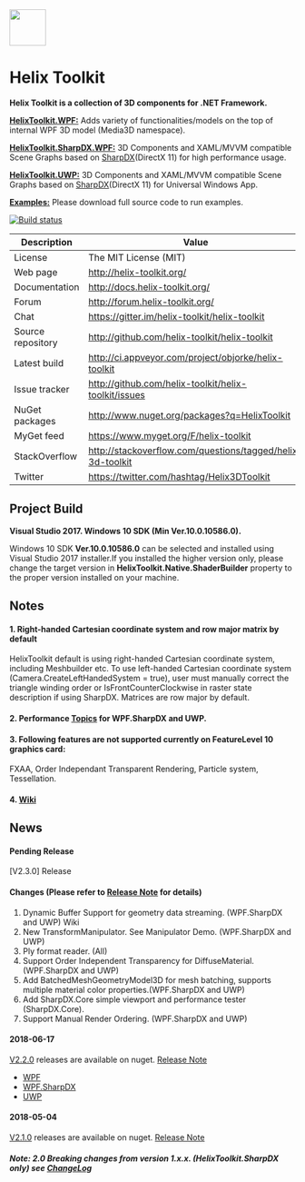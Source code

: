 <img src='https://avatars3.githubusercontent.com/u/8432523?s=200&v=4' width='64' />

# Helix Toolkit

**Helix Toolkit is a collection of 3D components for .NET Framework.**

[**HelixToolkit.WPF:**](https://github.com/helix-toolkit/helix-toolkit/tree/develop/Source/HelixToolkit.Wpf) 
Adds variety of functionalities/models on the top of internal WPF 3D model (Media3D namespace). 

[**HelixToolkit.SharpDX.WPF:**](https://github.com/helix-toolkit/helix-toolkit/tree/develop/Source/HelixToolkit.Wpf.SharpDX) 
3D Components and XAML/MVVM compatible Scene Graphs based on [SharpDX](https://github.com/sharpdx/SharpDX)(DirectX 11) for high performance usage.

[**HelixToolkit.UWP:**](https://github.com/helix-toolkit/helix-toolkit/tree/develop/Source/HelixToolkit.UWP) 
3D Components and XAML/MVVM compatible Scene Graphs based on [SharpDX](https://github.com/sharpdx/SharpDX)(DirectX 11) for Universal Windows App.

[**Examples:**](https://github.com/helix-toolkit/helix-toolkit/tree/develop/Source/Examples)
Please download full source code to run examples.

[![Build status](https://ci.appveyor.com/api/projects/status/tmqafdk9p7o98gw7?svg=true)](https://ci.appveyor.com/project/objorke/helix-toolkit)

Description         | Value
--------------------|-----------------------
License             | The MIT License (MIT)
Web page            | http://helix-toolkit.org/
Documentation       | http://docs.helix-toolkit.org/
Forum               | http://forum.helix-toolkit.org/
Chat                | https://gitter.im/helix-toolkit/helix-toolkit
Source repository   | http://github.com/helix-toolkit/helix-toolkit
Latest build        | http://ci.appveyor.com/project/objorke/helix-toolkit
Issue tracker       | http://github.com/helix-toolkit/helix-toolkit/issues
NuGet packages      | http://www.nuget.org/packages?q=HelixToolkit
MyGet feed          | https://www.myget.org/F/helix-toolkit
StackOverflow       | http://stackoverflow.com/questions/tagged/helix-3d-toolkit
Twitter             | https://twitter.com/hashtag/Helix3DToolkit

## Project Build

**Visual Studio 2017. Windows 10 SDK (Min Ver.10.0.10586.0).**

Windows 10 SDK **Ver.10.0.10586.0** can be selected and installed using Visual Studio 2017 installer.If you installed the higher version only, please change the target version in **HelixToolkit.Native.ShaderBuilder** property to the proper version installed on your machine.

## Notes

#### 1. Right-handed Cartesian coordinate system and row major matrix by default
HelixToolkit default is using right-handed Cartesian coordinate system, including Meshbuilder etc. To use left-handed Cartesian coordinate system (Camera.CreateLeftHandedSystem = true), user must manually correct the triangle winding order or IsFrontCounterClockwise in raster state description if using SharpDX. Matrices are row major by default.

#### 2. Performance [Topics](https://github.com/helix-toolkit/helix-toolkit/wiki/Tips-on-performance-optimization-(WPF.SharpDX-and-UWP)) for WPF.SharpDX and UWP.

#### 3. Following features are not supported currently on FeatureLevel 10 graphics card:
FXAA, Order Independant Transparent Rendering, Particle system, Tessellation.

#### 4. [Wiki](https://github.com/helix-toolkit/helix-toolkit/wiki)

## News
#### Pending Release
[V2.3.0] Release

#### Changes (Please refer to [Release Note](https://github.com/helix-toolkit/helix-toolkit/blob/master/CHANGELOG.md) for details)
1. Dynamic Buffer Support for geometry data streaming. (WPF.SharpDX and UWP) Wiki
2. New TransformManipulator. See Manipulator Demo. (WPF.SharpDX and UWP)
3. Ply format reader. (All)
4. Support Order Independent Transparency for DiffuseMaterial. (WPF.SharpDX and UWP)
5. Add BatchedMeshGeometryModel3D for mesh batching, supports multiple material color properties.(WPF.SharpDX and UWP)
6. Add SharpDX.Core simple viewport and performance tester (SharpDX.Core).
7. Support Manual Render Ordering. (WPF.SharpDX and UWP)

#### 2018-06-17
[V2.2.0](https://github.com/helix-toolkit/helix-toolkit/edit/release/2.2.0) releases are available on nuget. [Release Note](https://github.com/helix-toolkit/helix-toolkit/blob/master/CHANGELOG.md)
- [WPF](https://www.nuget.org/packages/HelixToolkit.Wpf/2.2.0)
- [WPF.SharpDX](https://www.nuget.org/packages/HelixToolkit.Wpf.SharpDX/2.2.0)
- [UWP](https://www.nuget.org/packages/HelixToolkit.UWP/2.2.0)

#### 2018-05-04
[V2.1.0](https://github.com/helix-toolkit/helix-toolkit/tree/release/2.1.0) releases are available on nuget. [Release Note](https://github.com/helix-toolkit/helix-toolkit/blob/master/CHANGELOG.md)

##### Note: 2.0 Breaking changes from version 1.x.x. (HelixToolkit.SharpDX only) see [ChangeLog](https://github.com/helix-toolkit/helix-toolkit/blob/develop/CHANGELOG.md)
